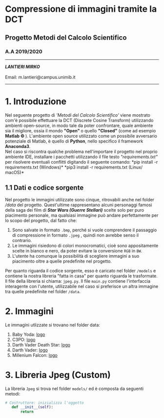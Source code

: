 # Compressione di immagini tramite la DCT
## Progetto Metodi del Calcolo Scientifico
### A.A 2019/2020
***
<div>
<i><b>LANTIERI MIRKO</b></i>
<br>
<br>Email: m.lantieri@campus.unimib.it
</div>

***
# 1. Introduzione

<p>
Nel seguente progetto di <i>'Metodi del Calcolo Scientifico'</i> viene mostrato com'è possibile
effettuare la DCT (Discrete Cosine Transform) utilizzando ambienti open-source, in modo tale 
da poter confrontare, quale ambiente sia il migliore, ossia il mondo <b>"Open" </b> o quello <b>"Closed"</b> 
(come ad esempio <b> Matlab &copy; </b>).
L'ambiente open source utilizzato come un possibile avversario potenziale di Matlab,
è quello di <b>Python</b>, nello specifico il framework <b>Anaconda3</b>.
<br>
Nel caso si riscontra qualche problema nell'importare il progetto nel proprio
ambiente IDE, installare i pacchetti utilizzando il file testo <i>"requirements.txt"</i> per risolvere eventuali conflitti
digitando il seguente comando:
 *pip install -r requirements.txt (Windows)* 
 *pip3 install -r requirements.txt (Linux/ macOS)*
</p>

## 1.1 Dati e codice sorgente
Nel progetto le immagini utilizzate sono cinque, ritrovabili anche nel folder _/data_
del progetto. Quest'ultime rappresentano alcuni personaggi famosi della saga dei film di 
_**Star Wars (Guerre Stellari)**_ scelte solo per puro piacimento personale,
 ma qualsiasi immagine può andare perfettamente
per lo scopo del progetto, dal fatto che:
 1. Sono salvate in formato `.bmp`, perché si vuole comprendere il passaggio
 di compressione in formato `.jpeg` , quindi non avrebbe senso il contrario.
 2. Le immagini risiedono di colori monocromatici, cioè sono appositamente scelte in bianco e nero,
 da poter evitare la conversione `RGB` in `BW`.
 3. L'utente ha comunque la possibilità di scegliere immagini a suo piacimento
 oltre a quelle predefinite nel progetto.
 
Per quanto riguarda il codice sorgente, esso è caricato nel folder `/models` e contiene
la nostra libreria "fatta in casa" per quanto riguarda le trasformate. Il file
della libreria si chiama: `jpeg.py`.
 Il file `main.py` contiene l'interfaccia interagente con l'utente, utilizzabile nel caso
 si preferisce un altra immagine tra quelle predefinite nel folder `/data`.
 
# 2. Immagini

Le immagini utlizzate si trovano nel folder data:

1. Baby Yoda: [logo](/data/BabyYoda.bmp "BabyYoda.bmp")
2. C3PO: [logo](/data/BenKenobi.bmp "C3PO.bmp")
3. Darth Vader Death Star: [logo](/data/DarthVader_DeathStar.bmp "DarthVader_DeathStar.bmp")
4. Darth Vader: [logo](/data/DarthVader.bmp "DarthVader.bmp")
5. Millenium Falcon: [logo](/data/MilleniumFalcon.bmp "MilleniumFalcon.bmp")

# 3. Libreria Jpeg (Custom)
La libreria `Jpeg` si trova nel folder `models/` ed è composta da seguenti metodi:

 ```python
 # Costruttore: inizializza l'oggetto
    def __init__(self):
        return 
```
